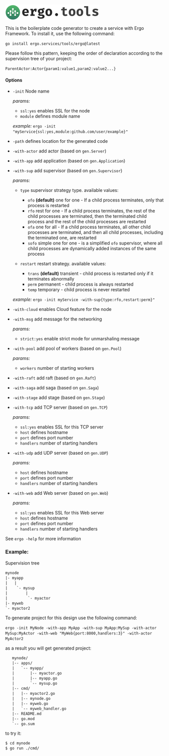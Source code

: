 <a href="https://ergo.services"><img src="../.github/logo.green.svg" alt="Ergo Framework" width="298" height="49"></a>

This is the boilerplate code generator to create a service with Ergo Framework. To install it, use the following command:

  `go install ergo.services/tools/ergo@latest`

Please follow this pattern, keeping the order of declaration according to the supervision tree of your project:

  `ParentActor:Actor{param1:value1,param2:value2...}`

#### Options
  - `-init` Node name

    _params:_
    - `ssl:yes` enables SSL for the node
    - `module` defines module name

    _example:_
       `ergo -init "myService{ssl:yes,module:github.com/user/example}"`
  - `-path` defines location for the generated code
  - `-with-actor` add actor (based on `gen.Server`)
  - `-with-app` add application (based on `gen.Application`)
  - `-with-sup` add supervisor (based on `gen.Supervisor`)

    _params:_
    - `type` supervisor strategy type. available values:

        * `ofo` **(default)** one for one - If a child process terminates, only that process is restarted
        * `rfo` rest for one - If a child process terminates, the rest of the child processes are terminated, then the terminated child process and the rest of the child processes are restarted
        * `ofa` one for all - If a child process terminates, all other child processes are terminated, and then all child processes, including the terminated one, are restarted
        * `sofo` simple one for one - is a simplified `ofo` supervisor, where all child processes are dynamically added instances of the same process

    - `restart` restart strategy. available values:

        * `trans` **(default)** transient - child process is restarted only if it terminates abnormally
        * `perm` permanent - child process is always restarted
        * `temp` temporary - child process is never restarted

    _example:_
       `ergo -init myService -with-sup{type:rfo,restart:perm}"`
  - `-with-cloud` enables Cloud feature for the node
  - `-with-msg` add message for the networking

    _params:_
	- `strict:yes` enable strict mode for unmarshaling message
  - `-with-pool` add pool of workers (based on `gen.Pool`)

    _params:_
	- `workers` number of starting workers
  - `-with-raft` add raft (based on `gen.Raft`)
  - `-with-saga` add saga (based on `gen.Saga`)
  - `-with-stage` add stage (based on `gen.Stage`)
  - `-with-tcp` add TCP server (based on `gen.TCP`)

    _params:_
    - `ssl:yes` enables SSL for this TCP server
    - `host` defines hostname
    - `port` defines port number
	- `handlers` number of starting handlers
  - `-with-udp` add UDP server (based on `gen.UDP`)

    _params:_
    - `host` defines hostname
    - `port` defines port number
	- `handlers` number of starting handlers
  - `-with-web` add Web server (based on `gen.Web`)

    _params:_
    - `ssl:yes` enables SSL for this Web server
    - `host` defines hostname
    - `port` defines port number
	- `handlers` number of starting handlers

   See `ergo -help` for more information

   ### Example:

   Supervision tree
   ```
   mynode
   |- myapp
   |   |
   |    `- mysup
   |        |
   |         `- myactor
   |- myweb
   `- myactor2
   ```

   To generate project for this design use the following command:

   `ergo -init MyNode -with-app MyApp -with-sup MyApp:MySup -with-actor MySup:MyActor -with-web "MyWeb{port:8000,handlers:3}" -with-actor MyActor2`

   as a result you will get generated project:

   ```
      mynode/
      |-- apps/
      |   `-- myapp/
      |       |-- myactor.go
      |       |-- myapp.go
      |       `-- mysup.go
      |-- cmd/
      |   |-- myactor2.go
      |   |-- mynode.go
      |   |-- myweb.go
      |   `-- myweb_handler.go
      |-- README.md
      |-- go.mod
      `-- go.sum
   ```

   to try it:
   ```
   $ cd mynode
   $ go run ./cmd/
   ```

